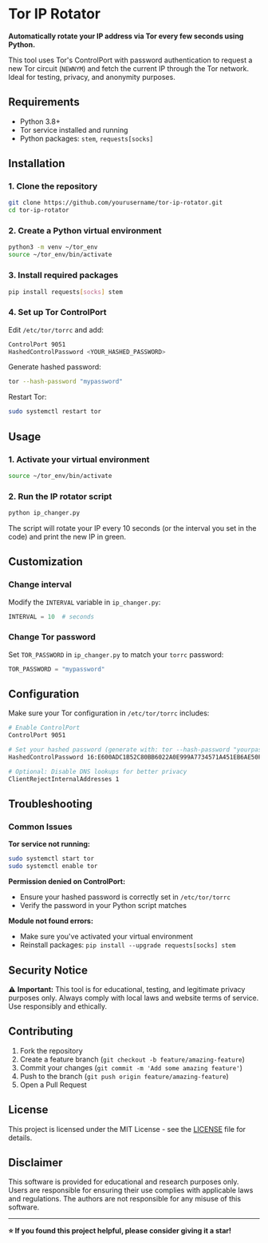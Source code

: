 # Tor IP Rotator

**Automatically rotate your IP address via Tor every few seconds using Python.**

This tool uses Tor's ControlPort with password authentication to request a new Tor circuit (`NEWNYM`) and fetch the current IP through the Tor network. Ideal for testing, privacy, and anonymity purposes.


## Requirements

- Python 3.8+
- Tor service installed and running
- Python packages: `stem`, `requests[socks]`

## Installation

### 1. Clone the repository

```bash
git clone https://github.com/yourusername/tor-ip-rotator.git
cd tor-ip-rotator
```

### 2. Create a Python virtual environment

```bash
python3 -m venv ~/tor_env
source ~/tor_env/bin/activate
```

### 3. Install required packages

```bash
pip install requests[socks] stem
```

### 4. Set up Tor ControlPort

Edit `/etc/tor/torrc` and add:

```bash
ControlPort 9051
HashedControlPassword <YOUR_HASHED_PASSWORD>
```

Generate hashed password:

```bash
tor --hash-password "mypassword"
```

Restart Tor:

```bash
sudo systemctl restart tor
```

## Usage

### 1. Activate your virtual environment

```bash
source ~/tor_env/bin/activate
```

### 2. Run the IP rotator script

```bash
python ip_changer.py
```

The script will rotate your IP every 10 seconds (or the interval you set in the code) and print the new IP in green.

## Customization

### Change interval

Modify the `INTERVAL` variable in `ip_changer.py`:

```python
INTERVAL = 10  # seconds
```

### Change Tor password

Set `TOR_PASSWORD` in `ip_changer.py` to match your `torrc` password:

```python
TOR_PASSWORD = "mypassword"
```

## Configuration

Make sure your Tor configuration in `/etc/tor/torrc` includes:

```bash
# Enable ControlPort
ControlPort 9051

# Set your hashed password (generate with: tor --hash-password "yourpassword")
HashedControlPassword 16:E600ADC1B52C80BB6022A0E999A7734571A451EB6AE50FED489B72E3DF

# Optional: Disable DNS lookups for better privacy
ClientRejectInternalAddresses 1
```

## Troubleshooting

### Common Issues

**Tor service not running:**
```bash
sudo systemctl start tor
sudo systemctl enable tor
```

**Permission denied on ControlPort:**
- Ensure your hashed password is correctly set in `/etc/tor/torrc`
- Verify the password in your Python script matches

**Module not found errors:**
- Make sure you've activated your virtual environment
- Reinstall packages: `pip install --upgrade requests[socks] stem`

## Security Notice

⚠️ **Important:** This tool is for educational, testing, and legitimate privacy purposes only. Always comply with local laws and website terms of service. Use responsibly and ethically.

## Contributing

1. Fork the repository
2. Create a feature branch (`git checkout -b feature/amazing-feature`)
3. Commit your changes (`git commit -m 'Add some amazing feature'`)
4. Push to the branch (`git push origin feature/amazing-feature`)
5. Open a Pull Request

## License

This project is licensed under the MIT License - see the [LICENSE](LICENSE) file for details.

## Disclaimer

This software is provided for educational and research purposes only. Users are responsible for ensuring their use complies with applicable laws and regulations. The authors are not responsible for any misuse of this software.

---

**⭐ If you found this project helpful, please consider giving it a star!**
